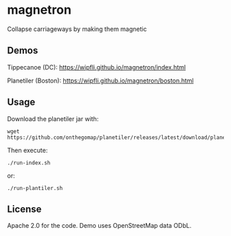 # magnetron
Collapse carriageways by making them magnetic

## Demos

Tippecanoe (DC): https://wipfli.github.io/magnetron/index.html

Planetiler (Boston): https://wipfli.github.io/magnetron/boston.html

## Usage

Download the planetiler jar with:

```
wget https://github.com/onthegomap/planetiler/releases/latest/download/planetiler.jar
```

Then execute:

```
./run-index.sh
```

or:

```
./run-plantiler.sh
```

## License

Apache 2.0 for the code. Demo uses OpenStreetMap data ODbL.
